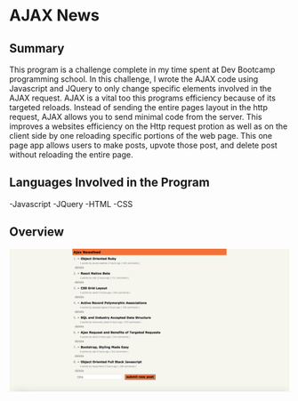 # AJAX News

## Summary

This program is a challenge complete in my time spent at Dev Bootcamp programming school. In this challenge, I wrote the AJAX code using Javascript and JQuery to only change specific elements involved in the AJAX request. AJAX is a vital too this programs efficiency because of its targeted reloads. Instead of sending the entire pages layout in the http request, AJAX allows you to send minimal code from the server. This improves a websites efficiency on the Http request protion as well as on the client side by one reloading specific portions of the web page. This one page app allows users to make posts, upvote those post, and delete post without reloading the entire page.

## Languages Involved in the Program
-Javascript
-JQuery
-HTML
-CSS

## Overview
 ![Ajax news](https://github.com/ed13f/Ajax-News/blob/master/Ajax-news.png?raw=true "Ajax news")

